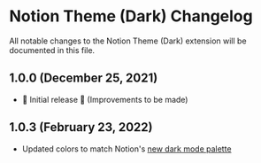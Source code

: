 # Notion Theme (Dark) Changelog

All notable changes to the Notion Theme (Dark) extension will be documented in this file.

## 1.0.0 (December 25, 2021)

- 🎄 Initial release 🎄 (Improvements to be made)

## 1.0.3 (February 23, 2022)

- Updated colors to match Notion's [new dark mode palette](https://twitter.com/NotionHQ/status/1496213386857754625?s=20&t=SQTTX4zsPp_kc_ikBGsgLg)
